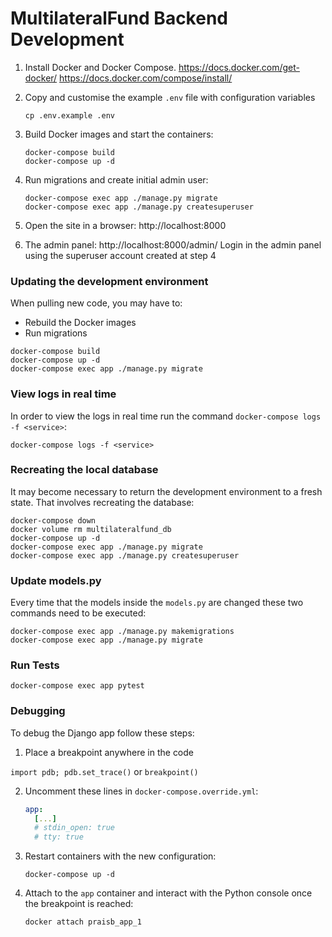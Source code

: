 # MultilateralFund Backend Development

1. Install Docker and Docker Compose.
   <https://docs.docker.com/get-docker/>
   <https://docs.docker.com/compose/install/>

2. Copy and customise the example `.env` file with configuration variables

   ```shell
   cp .env.example .env
   ```

3. Build Docker images and start the containers:

   ```shell
   docker-compose build
   docker-compose up -d
   ```
4. Run migrations and create initial admin user:

   ```shell
   docker-compose exec app ./manage.py migrate
   docker-compose exec app ./manage.py createsuperuser
   ```

5. Open the site in a browser: http://localhost:8000

6. The admin panel: http://localhost:8000/admin/
   Login in the admin panel using the superuser account created at step 4

### Updating the development environment

When pulling new code, you may have to:

- Rebuild the Docker images
- Run migrations

```shell
docker-compose build
docker-compose up -d
docker-compose exec app ./manage.py migrate
```

### View logs in real time

In order to view the logs in real time run the command `docker-compose logs -f <service>`:

```shell
docker-compose logs -f <service>
```

### Recreating the local database

It may become necessary to return the development environment to a fresh state. That involves recreating the database:

```shell
docker-compose down
docker volume rm multilateralfund_db
docker-compose up -d
docker-compose exec app ./manage.py migrate
docker-compose exec app ./manage.py createsuperuser
```

### Update models.py

Every time that the models inside the `models.py` are changed these two commands need to be executed:

```shell
docker-compose exec app ./manage.py makemigrations
docker-compose exec app ./manage.py migrate
```

### Run Tests

```shell
docker-compose exec app pytest
```

### Debugging

To debug the Django app follow these steps:

1. Place a breakpoint anywhere in the code

`import pdb; pdb.set_trace()`
or
`breakpoint()`

2. Uncomment these lines in `docker-compose.override.yml`:

   ```yml
   app:
     [...]
     # stdin_open: true
     # tty: true
   ```

3. Restart containers with the new configuration:

   ```shell
   docker-compose up -d
   ```

4. Attach to the `app` container and interact with the Python console once the breakpoint is reached:

   ```shell
   docker attach praisb_app_1
   ```